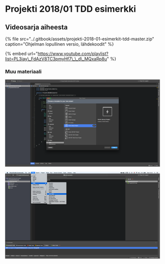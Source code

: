 # Projekti 2018/01 TDD esimerkki

## Videosarja aiheesta

{% file src="../.gitbook/assets/projekti-2018-01-esimerkit-tdd-master.zip" caption="Ohjelman lopullinen versio, lähdekoodit" %}

{% embed url="https://www.youtube.com/playlist?list=PL3iay\_FdAzV8TC3pmyHf7\_\_d\_MQxaRp8u" %}

### Muu materiaali

![Projektin lis&#xE4;&#xE4;minen Solutioniin](../.gitbook/assets/screen-shot-2018-10-17-at-10.38.53.png)

![Testausikkunan \(Pads\) avaaminen](../.gitbook/assets/screen-shot-2018-10-17-at-10.40.30.png)

  



